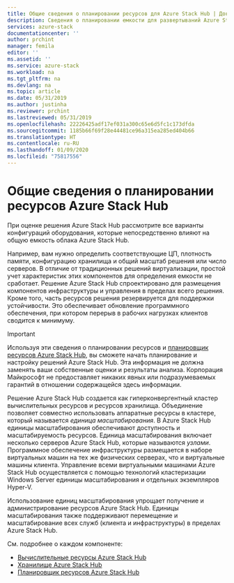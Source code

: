 ```yaml
---
title: Общие сведения о планировании ресурсов для Azure Stack Hub | Документация Майкрософт
description: Сведения о планировании емкости для развертываний Azure Stack Hub.
services: azure-stack
documentationcenter: ''
author: prchint
manager: femila
editor: ''
ms.assetid: ''
ms.service: azure-stack
ms.workload: na
ms.tgt_pltfrm: na
ms.devlang: na
ms.topic: article
ms.date: 05/31/2019
ms.author: justinha
ms.reviewer: prchint
ms.lastreviewed: 05/31/2019
ms.openlocfilehash: 22226425adf17ef031a300c65e6d5fc1c173dfda
ms.sourcegitcommit: 1185b66f69f28e44481ce96a315ea285ed404b66
ms.translationtype: HT
ms.contentlocale: ru-RU
ms.lasthandoff: 01/09/2020
ms.locfileid: "75817556"
---
```

# <a name="overview-of-azure-stack-hub-capacity-planning"></a>Общие сведения о планировании ресурсов Azure Stack Hub

При оценке решения Azure Stack Hub рассмотрите все варианты конфигураций оборудования, которые непосредственно влияют на общую емкость облака Azure Stack Hub. 

Например, вам нужно определить соответствующие ЦП, плотность памяти, конфигурацию хранилища и общий масштаб решения или число серверов. В отличие от традиционных решений виртуализации, простой учет характеристик этих компонентов для определения емкости не сработает. Решение Azure Stack Hub спроектировано для размещения компонентов инфраструктуры и управления в пределах всего решения. Кроме того, часть ресурсов решения резервируется для поддержки устойчивости. Это обеспечивает обновление программного обеспечения, при котором перерыв в рабочих нагрузках клиентов сводится к минимуму. 

> [!IMPORTANT]
> Используя эти сведения о планировании ресурсов и [планировщик ресурсов Azure Stack Hub](https://aka.ms/azstackcapacityplanner), вы сможете начать планирование и настройку решений Azure Stack Hub. Эта информация не должна заменять ваши собственные оценки и результаты анализа. Корпорация Майкрософт не предоставляет никаких явных или подразумеваемых гарантий в отношении содержащейся здесь информации.
 
Решение Azure Stack Hub создается как гиперконвергентный кластер вычислительных ресурсов и ресурсов хранилища. Объединение позволяет совместно использовать аппаратные ресурсы в кластере, который называется *единица масштабирования*. В Azure Stack Hub единицы масштабирования обеспечивают доступность и масштабируемость ресурсов. Единица масштабирования включает несколько серверов Azure Stack Hub, которые называются *узлами*. Программное обеспечение инфраструктуры размещается в наборе виртуальных машин на тех же физических серверах, что и виртуальные машины клиента. Управление всеми виртуальными машинами Azure Stack Hub осуществляется с помощью технологий кластеризации Windows Server единицы масштабирования и отдельных экземпляров Hyper-V. 

Использование единиц масштабирования упрощает получение и администрирование ресурсов Azure Stack Hub. Единицы масштабирования также поддерживают перемещение и масштабирование всех служб (клиента и инфраструктуры) в пределах Azure Stack Hub. 

См. подробнее о каждом компоненте:

- [Вычислительные ресурсы Azure Stack Hub](azure-stack-capacity-planning-compute.md)
- [Хранилище Azure Stack Hub](azure-stack-capacity-planning-storage.md)
- [Планировщик ресурсов Azure Stack Hub](azure-stack-capacity-planner.md)
